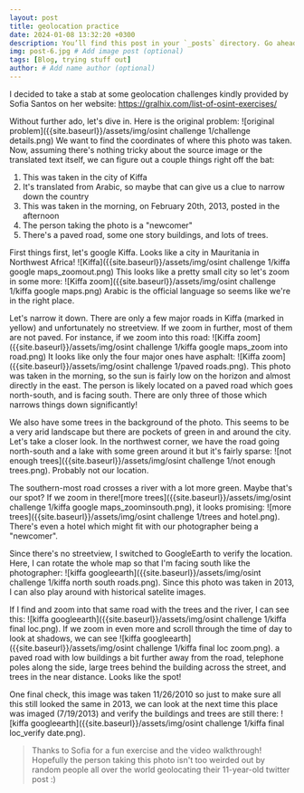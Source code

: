 ```yaml
---
layout: post
title: geolocation practice
date: 2024-01-08 13:32:20 +0300
description: You’ll find this post in your `_posts` directory. Go ahead and edit it and re-build the site to see your changes. # Add post description (optional)
img: post-6.jpg # Add image post (optional)
tags: [Blog, trying stuff out]
author: # Add name author (optional)
---
```


I decided to take a stab at some geolocation challenges kindly provided by Sofia Santos on her website: https://gralhix.com/list-of-osint-exercises/

Without further ado, let's dive in. 
Here is the original problem: 
![original problem]({{site.baseurl}}/assets/img/osint challenge 1/challenge details.png)
We want to find the coordinates of where this photo was taken. Now, assuming there's nothing tricky about the source image or the translated text itself, we can figure out a couple things right off the bat: 
1. This was taken in the city of Kiffa
2. It's translated from Arabic, so maybe that can give us a clue to narrow down the country
3. This was taken in the morning, on February 20th, 2013, posted in the afternoon
4. The person taking the photo is a "newcomer"
5. There's a paved road, some one story buildings, and lots of trees. 

First things first, let's google Kiffa. Looks like a city in Mauritania in Northwest Africa!
![Kiffa]({{site.baseurl}}/assets/img/osint challenge 1/kiffa google maps_zoomout.png)
This looks like a pretty small city so let's zoom in some more: 
![Kiffa zoom]({{site.baseurl}}/assets/img/osint challenge 1/kiffa google maps.png)
Arabic is the official language so seems like we're in the right place. 

Let's narrow it down. There are only a few major roads in Kiffa (marked in yellow) and unfortunately no streetview. If we zoom in further, most of them are not paved. For instance, if we zoom into this road:
![Kiffa zoom]({{site.baseurl}}/assets/img/osint challenge 1/kiffa google maps_zoom into road.png)
It looks like only the four major ones have asphalt: ![Kiffa zoom]({{site.baseurl}}/assets/img/osint challenge 1/paved roads.png). 
This photo was taken in the morning, so the sun is fairly low on the horizon and almost directly in the east. The person is likely located on a paved road which goes north-south, and is facing south. There are only three of those which narrows things down significantly!

We also have some trees in the background of the photo. This seems to be a very arid landscape but there are pockets of green in and around the city. Let's take a closer look. 
In the northwest corner, we have the road going north-south and a lake with some green around it but it's fairly sparse:
![not enough trees]({{site.baseurl}}/assets/img/osint challenge 1/not enough trees.png). Probably not our location. 

The southern-most road crosses a river with a lot more green. Maybe that's our spot?
If we zoom in there![more trees]({{site.baseurl}}/assets/img/osint challenge 1/kiffa google maps_zoominsouth.png), it looks promising: ![more trees]({{site.baseurl}}/assets/img/osint challenge 1/trees and hotel.png). There's even a hotel which might fit with our photographer being a "newcomer". 

Since there's no streetview, I switched to GoogleEarth to verify the location. Here, I can rotate the whole map so that I'm facing south like the photographer: 
![kiffa googleearth]({{site.baseurl}}/assets/img/osint challenge 1/kiffa north south roads.png). Since this photo was taken in 2013, I can also play around with historical satelite images.

If I find and zoom into that same road with the trees and the river, I can see this: 
![kiffa googleearth]({{site.baseurl}}/assets/img/osint challenge 1/kiffa final loc.png).
If we zoom in even more and scroll through the time of day to look at shadows, we can see
![kiffa googleearth]({{site.baseurl}}/assets/img/osint challenge 1/kiffa final loc zoom.png).
a paved road with low buildings a bit further away from the road, telephone poles along the side, large trees behind the building across the street, and trees in the near distance. Looks like the spot!

One final check, this image was taken 11/26/2010 so just to make sure all this still looked the same in 2013, we can look at the next time this place was imaged (7/19/2013) and verify the buildings and trees are still there:
![kiffa googleearth]({{site.baseurl}}/assets/img/osint challenge 1/kiffa final loc_verify date.png).

> Thanks to Sofia for a fun exercise and the video walkthrough! Hopefully the person taking this photo isn't too weirded out by random people all over the world geolocating their 11-year-old twitter post :) 


